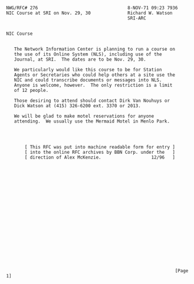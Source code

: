     NWG/RFC# 276                                  8-NOV-71 09:23 7936
    NIC Course at SRI on Nov. 29, 30              Richard W. Watson
                                                  SRI-ARC


    NIC Course


       The Network Information Center is planning to run a course on
       the use of its Online System (NLS), including use of the
       Journal, at SRI.  The dates are to be Nov. 29, 30.

       We particularly would like this course to be for Station
       Agents or Secretaries who could help others at a site use the
       NIC and could transcribe documents or messages into NLS.
       Anyone is welcome, however.  The only restriction is a limit
       of 12 people.

       Those desiring to attend should contact Dirk Van Nouhuys or
       Dick Watson at (415) 326-6200 ext. 3370 or 2013.

       We will be glad to make motel reservations for anyone
       attending.  We usually use the Mermaid Motel in Menlo Park.




           [ This RFC was put into machine readable form for entry ]
           [ into the online RFC archives by BBN Corp. under the   ]
           [ direction of Alex McKenzie.                   12/96   ]





















                                                                    [Page 1]
